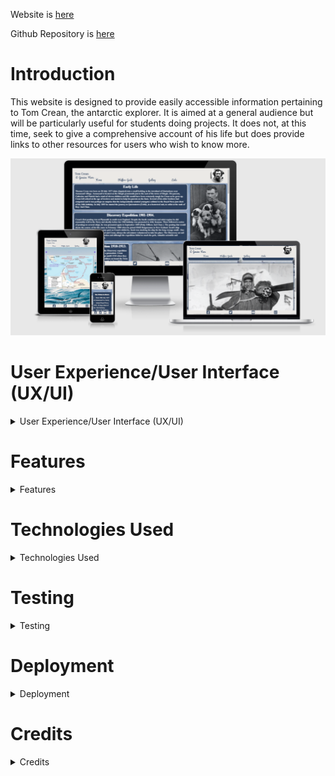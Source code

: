 Website is [here]( https://bobshort4bobby4.github.io/Tom-Crean-pp1/) <div id="topofdoc"/>

Github Repository is [here](https://github.com/bobshort4bobby4/Tom-Crean-pp1)


# Introduction

This website is designed to provide easily accessible information pertaining to Tom Crean, the antarctic explorer.
It is aimed at a general audience but will be particularly useful for students doing projects.
It does not, at this time, seek to give a comprehensive account of his life but does provide links to
other resources for users who wish to know more.


![](https://github.com/bobshort4bobby4/Tom-Crean-pp1/blob/main/assets/images/screenshots/Screenshot%202021-11-19%20211143.png)





# User Experience/User Interface (UX/UI)<div id="xpui"/>

<details>
  
  <summary>User Experience/User Interface (UX/UI)</summary>
  
  ### User Stories
  
  ##### First Time Visitor Goals
  As a first time visitor I want to access information about Tom Crean. <br> As a first time visitor I want navigate easily through the site.
  
  ##### Repeat/Frequent Visitor Goals.
  As a repeat/frequent visitor I want to check or affirm information I have accessed previously. <br> As a repeat/frequent visitor I want to check for any new information/features on the site.<br>
  
  #### Website Owner Goals.
  As the website owner I want to educate/inform the user about Crean's life. <br>As the website owner I want to inspire young people to have an open and adventurous spirit. <br>   As the website owner I want to encourage visitors to Crean's home village.
  
  ### Design
  
  ##### Colour Scheme 
  There are two main colours used in the site namely 'antarctic blue'(#2b3f5c), and an off-white 'snow' (#fffafa).<br> These colours contrast well and are a good fit thematically.
  Black is used to darken some of the images. These two colours are used as borders to define both text and image panels.
  
  Antarctic Blue         ![](https://github.com/bobshort4bobby4/Tom-Crean-pp1/blob/main/assets/images/2b3f5c-Ablue-resized.png)
  Snow White             ![](https://github.com/bobshort4bobby4/Tom-Crean-pp1/blob/main/assets/images/snow-border.png)
  ##### Typography
  There are two font families used, "PT serif,serif" for the main text and "Pacifico, cursive" for the links.
  
  ##### Images
  Images of Antarctia are used as backgrounds for all pages, these images are both visually pleasing and informative.<br>
  All other images are used to add both visual and intellectual interest.<br> There was a very slow loading time for the gallery page, the Lighthouse app suggested compressing     the image files, which I did using Freeconvert.com.  I choose the webp format and checked it's compatability using this site  https://caniuse.com/webp.  The format
  has support from all the major browsers in use. Internet Explorer does not support it but it is not widely used today.
  
  ### WireFrames
  
  There are two sets of wireframes provided here, the original set which were produced at the planning stage and the set which reflects the finished design.<br>
  As I implemented the design I found the original design was not tenable.  Certain images were not scalable either becoming extremely pixelated or having to be cropped excessively to maintain image quality. Consequently I changed the layout of both the text panels and choice of images at certain screen sizes.  All these changes are included within the second set of wireframes as well as landscape mode wireframes.<br> 
  
  ##### Original Wireframes.<br>
  [Desktop Wireframes](https://github.com/bobshort4bobby4/Tom-Crean-pp1/blob/main/assets/wirefranes/tcrean-desktopwr-pp1-fixed.pdf)<br>
  [Tablet Wireframes](https://github.com/bobshort4bobby4/Tom-Crean-pp1/blob/main/assets/wirefranes/tcrean-tabletwf-pp1.pdf)<br>
  [Mobile Wireframes](https://github.com/bobshort4bobby4/Tom-Crean-pp1/blob/main/assets/wirefranes/tcrean-mobilewf-pp1.pdf)<br>
  
  ##### Finished Design Wireframes.<br>
  [Desktop Wireframes](https://github.com/bobshort4bobby4/Tom-Crean-pp1/blob/main/assets/wirefranes/tcrean-desktopwr-pp1-actual.pdf)<br>
  [Tablet Wireframes](https://github.com/bobshort4bobby4/Tom-Crean-pp1/blob/main/assets/wirefranes/tcrean-tabletwf-pp1-actual.pdf)<br>
  [Mobile Wireframes](https://github.com/bobshort4bobby4/Tom-Crean-pp1/blob/main/assets/wirefranes/tcrean-mobilewf-pp1-actual.pdf)
  
  
  #### [Click Here for Top of Section](#xpui)
  
  #### [Top of Document](#topofdoc)
  
  
  
</details>




# Features<div id="feat"/>

<details>
  
  <summary>Features</summary>
  
  #### Responsive Website
  
  Media queries are used to ensure the website is easy to view at a full range of screen sizes and in landscape mode.
  A hamburger-style navigation menu is used at mobile phone screen sizes.  This satisfies the user requirment to be able 
  to easily navigate the site.<br><br>
  
  ![mobile landscape](https://github.com/bobshort4bobby4/Tom-Crean-pp1/blob/main/assets/images/screenshots/gallert-landscape.png)

  #### Headers and Footers 
  
  Both the Header and Footer are styled consistently throughtout the site and are fixed in position.  The header displays the tag-line
  and an iconic image of the subject as well as navigation links, in larger screen sizes as a bar and in small sizes as a Hamburger-style button.
  The Footer provides links to various social media sites.
  
  #### Information Accessibility
  
  One of the User goals is to easily access relevant information, to this end the bulk of the site information is displayed on the landing page, with a list of easily 
  assimilable facts available on the second page.<br><br>
  
  ![home page](https://github.com/bobshort4bobby4/Tom-Crean-pp1/blob/main/assets/images/screenshots/homepage.png)

  #### Sliding Gallery
  
  A sliding gallery is implemented to display relevant pictures.  The gallery is sized appropiately for the screen size and is interacted with via two arrows.
  Tool tips are available for each image.
  The gallery is an attempt to engage the visitor and ensure they have a positive experience.<br><br>
  <br>
  ![gallery](https://github.com/bobshort4bobby4/Tom-Crean-pp1/blob/main/assets/images/screenshots/gallery-screenshot.png)
 
  #### Links Page
  
  The Links page meets the users possible need to find more information about the subject.  It provides two video links, a link to the Crean Wikipedia page and a contact
  form.  Presently the submit button on the contact form links to a placeholder page.
  
  #### Future Additions
  
  There are several other features/enhancements I would like to implement in the future as time resources/knowledge become available.
  
  1. The header takes up too much space in landscape mode.  I would like to reduce the height of the header and hide/reduce the header image.
    This should aid ease of use.
  1. The image number on the sliding gallery would be replaced with an informative caption specific to each slide. This should aid effectiveness.
  1. The contact form should be styled and the submit button linked to mailing list.
  1. An interactive element could be introduced in the form of a on-line quiz.
  1. Animation could be introduced as, for example, a moving timeline/route-marker.
  
  #### [Click Here For Top of Section](#feat)
  #### [Top of Document](#topofdoc)
  
</details>




# Technologies Used<div id="tech"/>
<details>
  <summary>Technologies Used</summary>
  
  #### Languages Used
  
  - HTML5
  - CSS
  - Javascript
  
  #### Applications Used
  
  - [Freeconvert.com](https://www.freeconvert.com) was used to convert the image files to the  webp format.
  - [Balsamiq](https://www.balsamiq.com) was used to create wireframes for this project.
  - [Google Fonts](https://fonts.google.com/) fonts were downloaded from Google Fonts.
  - [Fontawesome](https://www.fontawesome.com) icons were downloaded from Font Awesome.com.
  - [Git](https://git-scm.com/) Git was used for version control.
  - [GitHub](https://github.com/) GitHub is used to store the projects code.
  - [Gitpages](https://pages.github.com/) Gitpages are used to deploy the site.
  - [Chrome Developer Tools](https://https://developer.chrome.com/docs/devtools/) used for layout and responsive testing.
  - [Wave](https://wave.webaim.org/) used for accessibility testing.
  - [favICO.com](https://https://convertico.com/favicon/) used for creating favicon.
  - [W3 Validator](https://jigsaw.w3.org/css-validator/) used to test html and css code.
  - [autoprefixer.github.io](https://autoprefixer.github.io/) used to improve browser compatability.
  - [https://caniuse.com/webp](https://caniuse.com/webp)  used to check compatability of the webp file format.
  
  #### [Click Here For Top of Section](#tech)
  #### [Top of Document](#topofdoc)
  
</details>




# Testing<div id="test"/>
<details>
  <summary>Testing</summary>
  
  #### Lighthouse
  Each page of the website was tested using the Lighthouse tool included in the Chrome browser.
  The lowest score using lighthouse was 88 for Performance which occured on the first loading of the Gallery page.  It improved to
  low 90's on subsequent loads (I presume because images are cached ?).<br><br>
  ![Lighthouse](https://github.com/bobshort4bobby4/Tom-Crean-pp1/blob/main/assets/images/screenshots/lighthouseresult1.png)
  <br><hr><br>
  #### W3C CSS Validator
  The CSS used in to style the website was validated using the W3c service and returned no errors.<br>
  ![css validation](https://github.com/bobshort4bobby4/Tom-Crean-pp1/blob/main/assets/images/screenshots/Css-valid-result.png)<br><br>
  The css file was submitted to autoprefixer [https://autoprefixer.github.io/] to improve compatability with different browsers. When this file was
  put throught the validation process multiple warnings were generated.  These were predominately for unknown Vendor Extensions.  The css seems to work as before.<br>
  
  ![prefix warnings](https://github.com/bobshort4bobby4/Tom-Crean-pp1/blob/main/assets/images/screenshots/autoprefixer-warnings.png)
 
  <br><hr><br>
  #### W3c HTML Validator
  Each page was tested using the W3c html validation servive, returning no errors.<br>
  ![html validator result](https://github.com/bobshort4bobby4/Tom-Crean-pp1/blob/main/assets/images/screenshots/html-result.png)<br>
  There were two warning which I choose to ignore as I was happy with my choice of headings sizes.<br>
  ![html warnings](https://github.com/bobshort4bobby4/Tom-Crean-pp1/blob/main/assets/images/screenshots/w3s-htmlwarnings.png)
  <br><hr><br>
  #### WAVE Web Accessibility Evaluation Tool
  Each page was tested using the Wave tool producing no errors and a contrast ratio of 8.59:1.<br>
  ![wave result](https://github.com/bobshort4bobby4/Tom-Crean-pp1/blob/main/assets/images/screenshots/wave-result.png)
  <br><hr><br>
  #### Manual Testing
  Website was tested using the Chrome and Edge browsers as well as on machines of varying screen sizes.<br>
  All internal and external links work, external links open on a new tab.<br>
  Youtube links do not auto-play on loading, controls work and will play on full screen.<br>
  Inputs on contact form are validating data correctly and submit button is linking to placeholder page.<br>
  <br>
  #### Known Issues
  On landscape mode at small screen sizes the header is too large, it makes the user scroll the page too frequently. This negatively affects UX.<br><br>
  On landscape mode on small mobile screens the slide out page links are not displaying centered. They work correctly on the same screen resolution on Chrome
  Dev tools but the address bar on the phone may be pushing them down.<br><br>
  On smaller mobile screens the content is not appearing as indicated in Chrome Dev Tools, I believe this is due to the address bar on the mobile.
  Content position would need to be adjusted to compensate for this.<br><br>
  I failed to fully implement advice from my mentor regarding my use of github and the labelling of my commits. Although I feel that this has improved towards the end of
  the project,  commits becoming more frequent and more specific. It is one (of many) areas I will make an effort to improve as I move forwards.<br><br>
  
  #### Issues Encountered
  Two of the many problems I encountered whilst developing this project are detailed below.
  * The initial version of the website was done using my wide-screen pc monitior which was fine untill I attempted to add responsiveness to the site.
  This I couldn't achieve satisfactorily, images were stretched, text headings were broken and stretched onto multiple lines and the nav-bar and  the header image were also out    of line. I started to layout the site again using the 'Mobile-First' paradigm, this worked out better as there was the option of space to put elements into instead of the        option of trying to squeeze elements into reducing space.
  *  I had a number of problems with the nav-bar, the links to the right of any link jumped slightly to the right when that link was hovered over. This was easily fixed by       giving each `<a>` tag a border with the same colour as the background thus preventing the other links being forced to the right by the added on border(hover effect).<br>
  There was also an issue with the font sizes of the links in the nav-bar. The links were appearing at different sizes on different pages at the same screen size.<br>Each `<a>`
  tag had the same font-size applied to them. <br> There were two problems here I think, first I had used 'Display:grid;' to style the body element of three of the pages but not the 
  fourth, I set up a grid system for the remaining page and this helped but didn't fix the problem.<br> Next I changed the unit I was using to change the font-size from em which is relative to the font size of the element to rem (relative to the font size of the root element), this solved the issue.
  
  #### [Click Here For Top of Section](#test)
  
  #### [Top of Document](#topofdoc)
 
  
</details>




# Deployment<div id="deploy"/>
  <details>
    
  <summary>Deployment</summary>
  
  This project was built on the Gitpod IDE using the Code Institute template found here:<br>[https://github.com/Code-Institute-Org/gitpod-full-template]
   
  GitHub Pages is a static site hosting service which uses files from a GitHub repository to publish a website.  I used Github Pages to deploy this project
    following the process set out below.<br>
    
  1. Open the Github repository page you wish to publish, in this case [Here](https://github.com/bobshort4bobby4/Tom-Crean-pp1).
  1. Click on the 'Settings' option from the list of options above the repo contents.
  1. Scroll down the pages untill the Github Pages appears and click on the link 'Check it out here".
      ![Github pages link](https://github.com/bobshort4bobby4/Tom-Crean-pp1/blob/main/assets/images/screenshots/githuh-pages-link.png)
  1. Select Branch Main and leave /root unchanged.
  1. Click 'Save'.
  1. 
    
   
    
    
    
   
    
   #### [Click Here For Top of Section](#deploy)
    
   #### [Top of Document](#topofdoc)
    
  </details>
  
  
  
  
  # Credits<div id="cred"/>
  <details>
  <summary>Credits</summary>
 
   #### Content
  Sources used included
  - An Unsung Hero by Michael Smith.
  - South with Endurance Royal Geographical Society.
  - The South Pole Inn, Annascaul.

  #### Images
  All images used are publicly available and are listed below along with their source.
  
  * Penguins Background [www.cosmosmagazine.com](https://cosmosmagazine.com/earth/earth-sciences/how-much-of-antarctica-is-really-wilderness/)
  * Landscape Background [www.cntraveller.com](https://www.cntraveller.com/article/antarctica-guide)
  * Tom Crean smoking pipe [www.smokingpipes.com](https://www.smokingpipes.com/smokingpipesblog/single.cfm/post/tom-crean-heroic-explorer-and-pipe-smoker)
  * Tom Crean with puppies [www.wikiwand.com](https://www.wikiwand.com/en/Personnel_of_the_Imperial_Trans-Antarctic_Expedition)
  * Endurance in the ice [www.geographical.co.uk](https://geographical.co.uk/people/explorers/item/1365-on-this-day-1915-shackleton-abandons-endurance)
  * Tom Crean with skis [www.dfa.ie](https://www.dfa.ie/irish-embassy/norway/news-and-events/2015/tom-crean-antartic-explorer/)
  * Map of the Antarctic [www.geology.com](https://geology.com/world/antarctica-satellite-image.shtml)
  * Gallery Image 1 Shackleton's Route [www.britannica.com](https://www.britannica.com/biography/Ernest-Henry-Shackleton)
  * Gallery Image 2  The James Caird [www.wikipedia.org](https://en.wikipedia.org/wiki/Voyage_of_the_James_Caird)
  * Gallery Image 3  Southern Sledge Party 1911 [www.tomcreanbook.com](https://tomcreanbook.com/tom-crean-on-discovery-expedition-1901-1904/)
  * Gallery Image 4  The South Pole Inn [www.tripadvisor.com](https://www.tripadvisor.ie/Restaurant_Review-g983232-d1536089-Reviews-South_Pole_Inn-Annascaul_Dingle_Peninsula_County_Kerry.html)
  * Gallery Image 5 Ernest Shackleton [www.bbc.co.uk](https://www.bbc.co.uk/history/historic_figures/shackleton_ernest.shtml)
  * Gallery Image 6 Manhauling [www.geographical.co.uk](https://geographical.co.uk/people/explorers/item/1479-on-this-day-1915-shackleton-marches-on-christmas-day)
  * Gallery Image 7 Mount Erebus 1911 [www.wikipedia.org](https://commons.wikimedia.org/wiki/File:Depot_laying_party_1911.jpg)
  * Gallery Image 8 Recruitment Ad [www.etsy.com](https://www.etsy.com/ie/listing/770732986/ernest-shackleton-men-wanted-poster?gpla=1&gao=1&&utm_source=google&utm_medium=cpc&utm_campaign=shopping_ie_en_ie_-art_and_collectibles-prints&utm_custom1=_k_CjwKCAiAqIKNBhAIEiwAu_ZLDiAVx5U_vTQmQCaqUJn4Mj_K9j5jtiwCW2zzmb0U7h1QkjdnyHS2CBoCyH0QAvD_BwE_k_&utm_content=go_13703307989_123455823759_530490400309_pla-353366959122_c__770732986enie_468083573&utm_custom2=13703307989&gclid=CjwKCAiAqIKNBhAIEiwAu_ZLDiAVx5U_vTQmQCaqUJn4Mj_K9j5jtiwCW2zzmb0U7h1QkjdnyHS2CBoCyH0QAvD_BwE)
  
  #### Code
  The sliding gallery feature was based on one available on the W3s tutorial site. [www.w3schools.com](https://www.w3schools.com/howto/howto_js_slideshow_gallery.asp)<br>
  The hamburger navigation menu was modeled on a You-tube tutorial by Tyler Potts.[www.youtube.com](https://www.youtube.com/watch?v=OFKBep95lb4)<br>
  The method of creating a circular image was learned from the 'Love Running ' project on the Code Institute course.<br>
  
  #### Mentors
  Thanks are also due to both my mentors Can Sucullu and Ben Kavanagh who were both most helpful.<br>
  
  #### [Click Here For Top of Section](#cred)
    
  #### [Top of Document](#topofdoc)
    
  </details>


